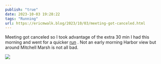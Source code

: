 ```yaml
---
publish: "true"
date: 2023-10-03 19:28:22
tags: "Running"
url: https://ericmwalk.blog/2023/10/03/meeting-got-canceled.html
---
```


Meeting got canceled so I took advantage of the extra 30 min I had this morning and went for a quicker [run](https://strava.com/activities/9968942984) . Not an early morning Harbor view but around Mitchell Marsh is not all bad.

![](https://ericmwalk.blog/uploads/2023/b5a6a15d-350c-4a66-93da-786951d9bfa1.jpg)